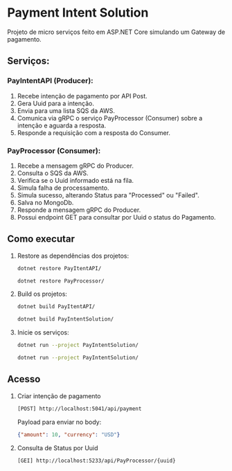 # Payment Intent Solution

Projeto de micro serviços feito em ASP.NET Core simulando um Gateway de pagamento.

## Serviços:

### PayIntentAPI (Producer):
1. Recebe intenção de pagamento por API Post.
2. Gera Uuid para a intenção.
3. Envia para uma lista SQS da AWS.
4. Comunica via gRPC o serviço PayProcessor (Consumer) sobre a intenção e aguarda a resposta.
5. Responde a requisição com a resposta do Consumer.

### PayProcessor (Consumer):
1. Recebe a mensagem gRPC do Producer.
2. Consulta o SQS da AWS.
3. Verifica se o Uuid informado está na fila.
4. Simula falha de processamento.
5. Simula sucesso, alterando Status para "Processed" ou "Failed".
6. Salva no MongoDb.
7. Responde a mensagem gRPC do Producer.
8. Possui endpoint GET para consultar por Uuid o status do Pagamento.

## Como executar

1. Restore as dependências dos projetos:

    ```bash
    dotnet restore PayItentAPI/

    dotnet restore PayProcessor/
    ```

2. Build os projetos:

    ```bash
    dotnet build PayItentAPI/

    dotnet build PayIntentSolution/
    ```

3. Inicie os serviços:

    ```bash
    dotnet run --project PayIntentSolution/

    dotnet run --project PayIntentSolution/
    ```

## Acesso
1. Criar intenção de pagamento

    ```bash
    [POST] http://localhost:5041/api/payment
    ```

    Payload para enviar no body:
    ```json
    {"amount": 10, "currency": "USD"}
    ```

2. Consulta de Status por Uuid
    ```http
    [GEI] http://localhost:5233/api/PayProcessor/{uuid}
    ```




